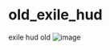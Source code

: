 # old_exile_hud
exile hud old
![image](https://github.com/xkariee/old_exile_hud/assets/80005513/06b18c08-6231-486b-9229-1dcff7ba4f56)
